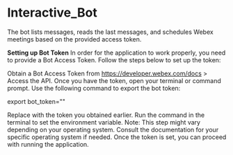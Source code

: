 # Interactive_Bot
The bot lists messages, reads the last messages, and schedules Webex meetings based on the provided access token.

**Setting up Bot Token**
In order for the application to work properly, you need to provide a Bot Access Token. Follow the steps below to set up the token:

Obtain a Bot Access Token from https://developer.webex.com/docs > Access the API.
Once you have the token, open your terminal or command prompt.
Use the following command to export the bot token:

export bot_token="<Bot Access Token>"

Replace <Bot Access Token> with the token you obtained earlier.
Run the command in the terminal to set the environment variable. Note: This step might vary depending on your operating system. Consult the documentation for your specific operating system if needed.
Once the token is set, you can proceed with running the application.

